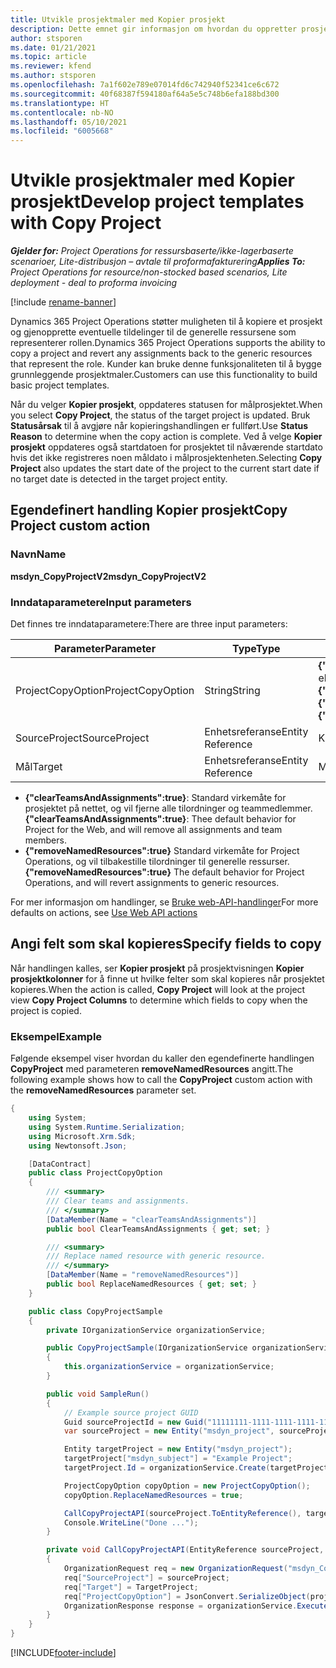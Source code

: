 ```yaml
---
title: Utvikle prosjektmaler med Kopier prosjekt
description: Dette emnet gir informasjon om hvordan du oppretter prosjektmaler ved hjelp av den egendefinerte handlingen Kopier prosjekt.
author: stsporen
ms.date: 01/21/2021
ms.topic: article
ms.reviewer: kfend
ms.author: stsporen
ms.openlocfilehash: 7a1f602e789e07014fd6c742940f52341ce6c672
ms.sourcegitcommit: 40f68387f594180af64a5e5c748b6efa188bd300
ms.translationtype: HT
ms.contentlocale: nb-NO
ms.lasthandoff: 05/10/2021
ms.locfileid: "6005668"
---
```

# <a name="develop-project-templates-with-copy-project"></a><span data-ttu-id="70291-103">Utvikle prosjektmaler med Kopier prosjekt</span><span class="sxs-lookup"><span data-stu-id="70291-103">Develop project templates with Copy Project</span></span>

<span data-ttu-id="70291-104">_**Gjelder for:** Project Operations for ressursbaserte/ikke-lagerbaserte scenarioer, Lite-distribusjon – avtale til proformafakturering_</span><span class="sxs-lookup"><span data-stu-id="70291-104">_**Applies To:** Project Operations for resource/non-stocked based scenarios, Lite deployment - deal to proforma invoicing_</span></span>

[!include [rename-banner](~/includes/cc-data-platform-banner.md)]

<span data-ttu-id="70291-105">Dynamics 365 Project Operations støtter muligheten til å kopiere et prosjekt og gjenopprette eventuelle tildelinger til de generelle ressursene som representerer rollen.</span><span class="sxs-lookup"><span data-stu-id="70291-105">Dynamics 365 Project Operations supports the ability to copy a project and revert any assignments back to the generic resources that represent the role.</span></span> <span data-ttu-id="70291-106">Kunder kan bruke denne funksjonaliteten til å bygge grunnleggende prosjektmaler.</span><span class="sxs-lookup"><span data-stu-id="70291-106">Customers can use this functionality to build basic project templates.</span></span>

<span data-ttu-id="70291-107">Når du velger **Kopier prosjekt**, oppdateres statusen for målprosjektet.</span><span class="sxs-lookup"><span data-stu-id="70291-107">When you select **Copy Project**, the status of the target project is updated.</span></span> <span data-ttu-id="70291-108">Bruk **Statusårsak** til å avgjøre når kopieringshandlingen er fullført.</span><span class="sxs-lookup"><span data-stu-id="70291-108">Use **Status Reason** to determine when the copy action is complete.</span></span> <span data-ttu-id="70291-109">Ved å velge **Kopier prosjekt** oppdateres også startdatoen for prosjektet til nåværende startdato hvis det ikke registreres noen måldato i målprosjektenheten.</span><span class="sxs-lookup"><span data-stu-id="70291-109">Selecting **Copy Project** also updates the start date of the project to the current start date if no target date is detected in the target project entity.</span></span>

## <a name="copy-project-custom-action"></a><span data-ttu-id="70291-110">Egendefinert handling Kopier prosjekt</span><span class="sxs-lookup"><span data-stu-id="70291-110">Copy Project custom action</span></span> 

### <a name="name"></a><span data-ttu-id="70291-111">Navn</span><span class="sxs-lookup"><span data-stu-id="70291-111">Name</span></span> 

<span data-ttu-id="70291-112">**msdyn_CopyProjectV2**</span><span class="sxs-lookup"><span data-stu-id="70291-112">**msdyn_CopyProjectV2**</span></span>

### <a name="input-parameters"></a><span data-ttu-id="70291-113">Inndataparametere</span><span class="sxs-lookup"><span data-stu-id="70291-113">Input parameters</span></span>
<span data-ttu-id="70291-114">Det finnes tre inndataparametere:</span><span class="sxs-lookup"><span data-stu-id="70291-114">There are three input parameters:</span></span>

| <span data-ttu-id="70291-115">Parameter</span><span class="sxs-lookup"><span data-stu-id="70291-115">Parameter</span></span>          | <span data-ttu-id="70291-116">Type</span><span class="sxs-lookup"><span data-stu-id="70291-116">Type</span></span>   | <span data-ttu-id="70291-117">Verdier</span><span class="sxs-lookup"><span data-stu-id="70291-117">Values</span></span>                                                   | 
|--------------------|--------|----------------------------------------------------------|
| <span data-ttu-id="70291-118">ProjectCopyOption</span><span class="sxs-lookup"><span data-stu-id="70291-118">ProjectCopyOption</span></span>  | <span data-ttu-id="70291-119">String</span><span class="sxs-lookup"><span data-stu-id="70291-119">String</span></span> | <span data-ttu-id="70291-120">**{"removeNamedResources":true}** eller **{"clearTeamsAndAssignments":true}**</span><span class="sxs-lookup"><span data-stu-id="70291-120">**{"removeNamedResources":true}** or **{"clearTeamsAndAssignments":true}**</span></span> |
| <span data-ttu-id="70291-121">SourceProject</span><span class="sxs-lookup"><span data-stu-id="70291-121">SourceProject</span></span>      | <span data-ttu-id="70291-122">Enhetsreferanse</span><span class="sxs-lookup"><span data-stu-id="70291-122">Entity Reference</span></span> | <span data-ttu-id="70291-123">Kildeprosjekt</span><span class="sxs-lookup"><span data-stu-id="70291-123">Source Project</span></span> |
| <span data-ttu-id="70291-124">Mål</span><span class="sxs-lookup"><span data-stu-id="70291-124">Target</span></span>             | <span data-ttu-id="70291-125">Enhetsreferanse</span><span class="sxs-lookup"><span data-stu-id="70291-125">Entity Reference</span></span> | <span data-ttu-id="70291-126">Målprosjekt</span><span class="sxs-lookup"><span data-stu-id="70291-126">Target Project</span></span> |


- <span data-ttu-id="70291-127">**{"clearTeamsAndAssignments":true}**: Standard virkemåte for prosjektet på nettet, og vil fjerne alle tilordninger og teammedlemmer.</span><span class="sxs-lookup"><span data-stu-id="70291-127">**{"clearTeamsAndAssignments":true}**: Thee default behavior for Project for the Web, and will remove all assignments and team members.</span></span>
- <span data-ttu-id="70291-128">**{"removeNamedResources":true}** Standard virkemåte for Project Operations, og vil tilbakestille tilordninger til generelle ressurser.</span><span class="sxs-lookup"><span data-stu-id="70291-128">**{"removeNamedResources":true}** The default behavior for Project Operations, and will revert assignments to generic resources.</span></span>

<span data-ttu-id="70291-129">For mer informasjon om handlinger, se [Bruke web-API-handlinger](/powerapps/developer/common-data-service/webapi/use-web-api-actions)</span><span class="sxs-lookup"><span data-stu-id="70291-129">For more defaults on actions, see [Use Web API actions](/powerapps/developer/common-data-service/webapi/use-web-api-actions)</span></span>

## <a name="specify-fields-to-copy"></a><span data-ttu-id="70291-130">Angi felt som skal kopieres</span><span class="sxs-lookup"><span data-stu-id="70291-130">Specify fields to copy</span></span> 
<span data-ttu-id="70291-131">Når handlingen kalles, ser **Kopier prosjekt** på prosjektvisningen **Kopier prosjektkolonner** for å finne ut hvilke felter som skal kopieres når prosjektet kopieres.</span><span class="sxs-lookup"><span data-stu-id="70291-131">When the action is called, **Copy Project** will look at the project view **Copy Project Columns** to determine which fields to copy when the project is copied.</span></span>


### <a name="example"></a><span data-ttu-id="70291-132">Eksempel</span><span class="sxs-lookup"><span data-stu-id="70291-132">Example</span></span>
<span data-ttu-id="70291-133">Følgende eksempel viser hvordan du kaller den egendefinerte handlingen **CopyProject** med parameteren **removeNamedResources** angitt.</span><span class="sxs-lookup"><span data-stu-id="70291-133">The following example shows how to call the **CopyProject** custom action with the **removeNamedResources** parameter set.</span></span>
```C#
{
    using System;
    using System.Runtime.Serialization;
    using Microsoft.Xrm.Sdk;
    using Newtonsoft.Json;

    [DataContract]
    public class ProjectCopyOption
    {
        /// <summary>
        /// Clear teams and assignments.
        /// </summary>
        [DataMember(Name = "clearTeamsAndAssignments")]
        public bool ClearTeamsAndAssignments { get; set; }

        /// <summary>
        /// Replace named resource with generic resource.
        /// </summary>
        [DataMember(Name = "removeNamedResources")]
        public bool ReplaceNamedResources { get; set; }
    }

    public class CopyProjectSample
    {
        private IOrganizationService organizationService;

        public CopyProjectSample(IOrganizationService organizationService)
        {
            this.organizationService = organizationService;
        }

        public void SampleRun()
        {
            // Example source project GUID
            Guid sourceProjectId = new Guid("11111111-1111-1111-1111-111111111111");
            var sourceProject = new Entity("msdyn_project", sourceProjectId);

            Entity targetProject = new Entity("msdyn_project");
            targetProject["msdyn_subject"] = "Example Project";
            targetProject.Id = organizationService.Create(targetProject);

            ProjectCopyOption copyOption = new ProjectCopyOption();
            copyOption.ReplaceNamedResources = true;

            CallCopyProjectAPI(sourceProject.ToEntityReference(), targetProject.ToEntityReference(), copyOption);
            Console.WriteLine("Done ...");
        }

        private void CallCopyProjectAPI(EntityReference sourceProject, EntityReference TargetProject, ProjectCopyOption projectCopyOption)
        {
            OrganizationRequest req = new OrganizationRequest("msdyn_CopyProjectV2");
            req["SourceProject"] = sourceProject;
            req["Target"] = TargetProject;
            req["ProjectCopyOption"] = JsonConvert.SerializeObject(projectCopyOption);
            OrganizationResponse response = organizationService.Execute(req);
        }
    }
}
```


[!INCLUDE[footer-include](../includes/footer-banner.md)]